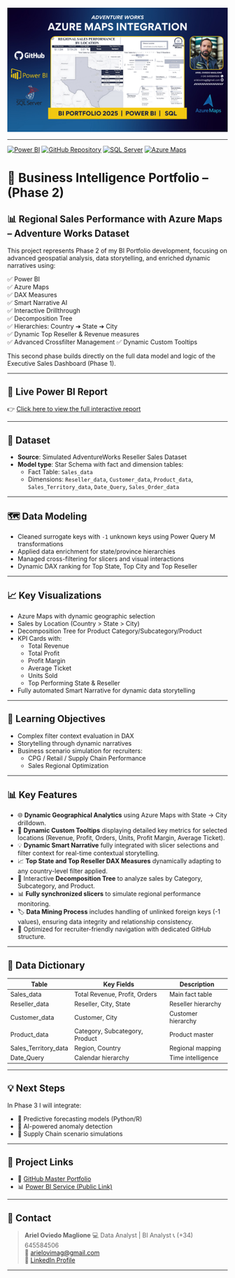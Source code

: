 ![Azure Maps Cover](azure_maps_cover.png)

---

[![Power BI](https://img.shields.io/badge/Power%20BI-Dashboard-blue?logo=Power%20BI)](https://app.powerbi.com/view?r=eyJrIjoiMDEzYTZmNjMtYjNjMS00YzUyLTlhOWEtODY4ZmY4ZmZjZmRiIiwidCI6IjQwOWY3ZjkzLTQ0N2EtNDBiYi05YzVjLWQ1MjI1M2E1ZjM5YiIsImMiOjZ9)
[![GitHub Repository](https://img.shields.io/badge/GitHub-Repository-black?logo=GitHub)](https://github.com/arielovimag/adventureworks-bi-portfolio)
[![SQL Server](https://img.shields.io/badge/SQL%20Server-Database-red?logo=Microsoft%20SQL%20Server)]()
[![Azure Maps](https://img.shields.io/badge/Azure-Maps-blue?logo=Microsoft%20Azure)]()

# 🚀 Business Intelligence Portfolio – (Phase 2)

## 📊 Regional Sales Performance with Azure Maps – Adventure Works Dataset

This project represents Phase 2 of my BI Portfolio development, focusing on advanced geospatial analysis, data storytelling, and enriched dynamic narratives using:

✅ Power BI  
✅ Azure Maps  
✅ DAX Measures  
✅ Smart Narrative AI  
✅ Interactive Drillthrough  
✅ Decomposition Tree  
✅ Hierarchies: Country ➔ State ➔ City  
✅ Dynamic Top Reseller & Revenue measures  
✅ Advanced Crossfilter Management
✅ Dynamic Custom Tooltips

This second phase builds directly on the full data model and logic of the Executive Sales Dashboard (Phase 1).

---

## 🔗 Live Power BI Report

👉 [Click here to view the full interactive report]([PUBLIC-POWER-BI-SERVICE-LINK](https://app.powerbi.com/view?r=eyJrIjoiMDEzYTZmNjMtYjNjMS00YzUyLTlhOWEtODY4ZmY4ZmZjZmRiIiwidCI6IjQwOWY3ZjkzLTQ0N2EtNDBiYi05YzVjLWQ1MjI1M2E1ZjM5YiIsImMiOjZ9))

---

## 🔎 Dataset

- **Source**: Simulated AdventureWorks Reseller Sales Dataset
- **Model type**: Star Schema with fact and dimension tables:
  - Fact Table: `Sales_data`
  - Dimensions: `Reseller_data`, `Customer_data`, `Product_data`, `Sales_Territory_data`, `Date_Query`, `Sales_Order_data`

---

## 🗺️ Data Modeling

- Cleaned surrogate keys with `-1` unknown keys using Power Query M transformations
- Applied data enrichment for state/province hierarchies
- Managed cross-filtering for slicers and visual interactions
- Dynamic DAX ranking for Top State, Top City and Top Reseller

---

## 📈 Key Visualizations

- Azure Maps with dynamic geographic selection  
- Sales by Location (Country > State > City)  
- Decomposition Tree for Product Category/Subcategory/Product  
- KPI Cards with:
  - Total Revenue
  - Total Profit
  - Profit Margin
  - Average Ticket
  - Units Sold
  - Top Performing State & Reseller
- Fully automated Smart Narrative for dynamic data storytelling

---

## 🎯 Learning Objectives

- Complex filter context evaluation in DAX
- Storytelling through dynamic narratives
- Business scenario simulation for recruiters:
  - CPG / Retail / Supply Chain Performance
  - Sales Regional Optimization

---

## 📊 Key Features

- 🌐 **Dynamic Geographical Analytics** using Azure Maps with State → City drilldown.
- 🎯 **Dynamic Custom Tooltips** displaying detailed key metrics for selected locations (Revenue, Profit, Orders, Units, Profit Margin, Average Ticket).
- 💡 **Dynamic Smart Narrative** fully integrated with slicer selections and filter context for real-time contextual storytelling.
- 📈 **Top State and Top Reseller DAX Measures** dynamically adapting to any country-level filter applied.
- 🔎 Interactive **Decomposition Tree** to analyze sales by Category, Subcategory, and Product.
- 📊 **Fully synchronized slicers** to simulate regional performance monitoring.
- 🏷 **Data Mining Process** includes handling of unlinked foreign keys (-1 values), ensuring data integrity and relationship consistency.
- 🚀 Optimized for recruiter-friendly navigation with dedicated GitHub structure.

---

## 📄 Data Dictionary

| Table | Key Fields | Description |
| --- | --- | --- |
| Sales_data | Total Revenue, Profit, Orders | Main fact table |
| Reseller_data | Reseller, City, State | Reseller hierarchy |
| Customer_data | Customer, City | Customer hierarchy |
| Product_data | Category, Subcategory, Product | Product master |
| Sales_Territory_data | Region, Country | Regional mapping |
| Date_Query | Calendar hierarchy | Time intelligence |

---

## 💡 Next Steps

In Phase 3 I will integrate:

- 🔮 Predictive forecasting models (Python/R)
- 🧠 AI-powered anomaly detection
- 🎯 Supply Chain scenario simulations

---

## 🔗 Project Links

- 🎯 [GitHub Master Portfolio](https://github.com/arielovimag/adventureworks-bi-portfolio)
- 📊 [Power BI Service (Public Link)](https://app.powerbi.com/view?r=eyJrIjoiMDEzYTZmNjMtYjNjMS00YzUyLTlhOWEtODY4ZmY4ZmZjZmRiIiwidCI6IjQwOWY3ZjkzLTQ0N2EtNDBiYi05YzVjLWQ1MjI1M2E1ZjM5YiIsImMiOjZ9)

---

## 📩 Contact

> **Ariel Oviedo Maglione**
> 💻 Data Analyst | BI Analyst
> 📞 (+34) 645584506  
> 📧 arielovimag@gmail.com  
> 💼 [LinkedIn Profile](https://www.linkedin.com/in/arielovimag/)

---

